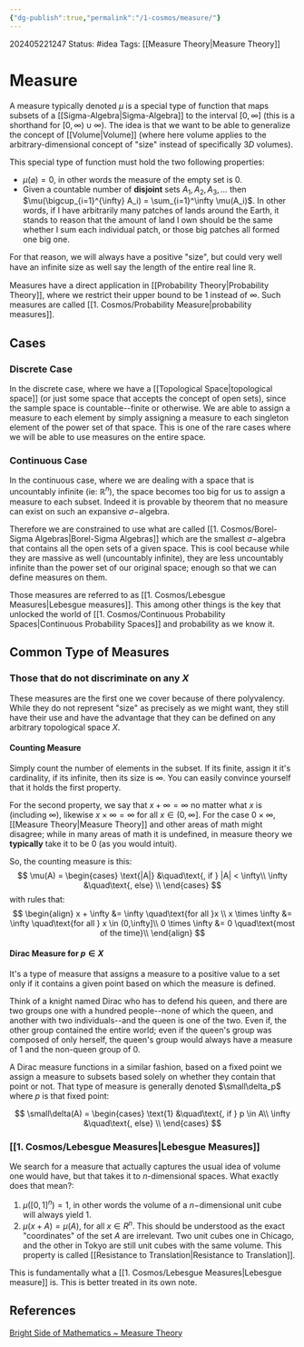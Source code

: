 ```yaml
---
{"dg-publish":true,"permalink":"/1-cosmos/measure/"}
---
```


202405221247
Status: #idea
Tags: [[Measure Theory\|Measure Theory]]
# Measure
A measure typically denoted $\mu$ is a special type of function that maps subsets of a [[Sigma-Algebra\|Sigma-Algebra]] to the interval $[0,\infty]$ (this is a shorthand for $[0,\infty) \cup \infty$). The idea is that we want to be able to generalize the concept of [[Volume\|Volume]] (where here volume applies to the arbitrary-dimensional concept of "size" instead of specifically $3D$ volumes).

This special type of function must hold the two following properties:
- $\mu(\varnothing) = 0$, in other words the measure of the empty set is $0$.
- Given a countable number of **disjoint** sets $A_1, A_2, A_3, \dots$ then $\mu(\bigcup_{i=1}^{\infty} A_i) = \sum_{i=1}^\infty \mu(A_i)$. In other words, if I have arbitrarily many patches of lands around the Earth, it stands to reason that the amount of land I own should be the same whether I sum each individual patch, or those big patches all formed one big one.

For that reason, we will always have a positive "size", but could very well have an infinite size as well say the length of the entire real line $\mathbb R$.

Measures have a direct application in [[Probability Theory\|Probability Theory]], where we restrict their upper bound to be $1$ instead of $\infty$. Such measures are called [[1. Cosmos/Probability Measure\|probability measures]].

## Cases
### Discrete Case
In the discrete case, where we have a [[Topological Space\|topological space]] (or just some space that accepts the concept of open sets), since the sample space is countable--finite or otherwise. We are able to assign a measure to each element by simply assigning a measure to each singleton element of the power set of that space. This is one of the rare cases where we will be able to use measures on the entire space.

### Continuous Case
In the continuous case, where we are dealing with a space that is uncountably infinite (ie: $\mathbb R^n$), the space becomes too big for us to assign a measure to each subset. Indeed it is provable by theorem that no measure can exist on such an expansive $\sigma-$algebra.

Therefore we are constrained to use what are called [[1. Cosmos/Borel-Sigma Algebras\|Borel-Sigma Algebras]] which are the smallest $\sigma-$algebra that contains all the open sets of a given space. This is cool because while they are massive as well (uncountably infinite), they are less uncountably infinite than the power set of our original space; enough so that we can define measures on them.

Those measures are referred to as [[1. Cosmos/Lebesgue Measures\|Lebesgue measures]]. This among other things is the key that unlocked the world of [[1. Cosmos/Continuous Probability Spaces\|Continuous Probability Spaces]] and probability as we know it.

## Common Type of Measures
### Those that do not discriminate on any $X$
These measures are the first one we cover because of there polyvalency. While they do not represent "size" as precisely as we might want, they still have their use and have the advantage that they can be defined on any arbitrary topological space $X$.
#### Counting Measure
Simply count the number of elements in the subset. If its finite, assign it it's cardinality, if its infinite, then its size is $\infty$. You can easily convince yourself that it holds the first property.

For the second property, we say that $x + \infty=\infty$ no matter what $x$ is (including $\infty$), likewise $x\times\infty = \infty$ for all $x \in (0,\infty]$. For the case $0 \times \infty$, [[Measure Theory\|Measure Theory]] and other areas of math might disagree; while in many areas of math it is undefined, in measure theory we **typically** take it to be $0$ (as you would intuit).

So, the counting measure is this:
$$ 
\mu(A) = 
     \begin{cases}
       \text{|A|} &\quad\text{, if } |A| < \infty\\
       \infty &\quad\text{, else} \\
     \end{cases}
$$
with rules that:
$$
\begin{align}
x + \infty &= \infty \quad\text{for all }x \\
x \times \infty &= \infty \quad\text{for all } x \in (0,\infty]\\
0 \times \infty &= 0 \quad\text{most of the time}\\
\end{align}
$$
#### Dirac Measure for $p\in X$
It's a type of measure that assigns a measure to a positive value to a set only if it contains a given point based on which the measure is defined.

Think of a knight named Dirac who has to defend his queen, and there are two groups one with a hundred people--none of which the queen, and another with two individuals--and the queen is one of the two. Even if, the other group contained the entire world; even if the queen's group was composed of only herself, the queen's group would always have a measure of $1$ and the non-queen group of $0$.

A Dirac measure functions in a similar fashion, based on a fixed point we assign a measure to subsets based solely on whether they contain that point or not. That type of measure is generally denoted $\small\delta_p$ where $p$ is that fixed point:

$$ 
\small\delta(A) = 
     \begin{cases}
       \text{1} &\quad\text{, if } p \in A\\
       \infty &\quad\text{, else} \\
     \end{cases}
$$


### [[1. Cosmos/Lebesgue Measures\|Lebesgue Measures]]
We search for a measure that actually captures the usual idea of volume one would have, but that takes it to $n$-dimensional spaces. What exactly does that mean?:
1. $\mu([0,1]^n)=1$, in other words the volume of a $n-$dimensional unit cube will always yield $1$.
2. $\mu(x+A)=\mu(A)$, for all $x\in R^n$. This should be understood as the exact "coordinates" of the set $A$ are irrelevant. Two unit cubes one in Chicago, and the other in Tokyo are still unit cubes with the same volume. This property is called  [[Resistance to Translation\|Resistance to Translation]].

This is fundamentally what a [[1. Cosmos/Lebesgue Measures\|Lebesgue measure]] is. 
This is better treated in its own note.
## References
[Bright Side of Mathematics ~ Measure Theory](https://www.youtube.com/watch?v=7O7qPrNIt7w&list=PLBh2i93oe2qvMVqAzsX1Kuv6-4fjazZ8j&index=3)